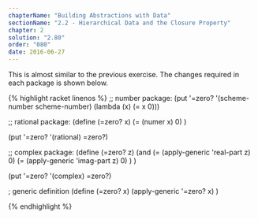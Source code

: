```yaml
---
chapterName: "Building Abstractions with Data"
sectionName: "2.2 - Hierarchical Data and the Closure Property"
chapter: 2
solution: "2.80"
order: "080"
date: 2016-06-27
---
```


This is almost similar to the previous exercise. The changes required in each package is shown below.

{% highlight racket linenos %}
;; number package:
(put '=zero? '(scheme-number scheme-number) (lambda (x) (= x 0)))

;; rational package:
(define (=zero? x) 
  (= (numer x) 0)
)
 
(put '=zero? '(rational) =zero?)

;; complex package:
(define (=zero? z) 
 (and
     (= (apply-generic 'real-part z) 0)
     (= (apply-generic 'imag-part z) 0)
 )
)

(put '=zero? '(complex) =zero?)

; generic definition
(define (=zero? x)
  (apply-generic '=zero? x)
)

{% endhighlight %}
